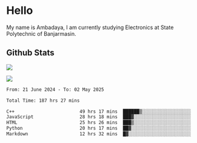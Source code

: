 # Hello

My name is Ambadaya, I am currently studying Electronics at State Polytechnic of Banjarmasin.

## Github Stats
![](https://komarev.com/ghpvc/?username=vorkey&color=41B883&style=for-the-badge)

![](https://readme-stat-vorkey.vercel.app/api/top-langs/?username=vorkey&theme=vue-dark&count_private=true&langs_count=6&size_weight=0.75&count_weight=0.25&layout=compact)

<!-- 
- 👯 I’m looking to collaborate on ... 
- 🤔 I’m looking for help with ...
- 💬 Ask me about ...
- 📫 How to reach me: ...
- 😄 Pronouns: ...
- ⚡ Fun fact: ... -->

<!--START_SECTION:waka-->

```txt
From: 21 June 2024 - To: 02 May 2025

Total Time: 187 hrs 27 mins

C++                        49 hrs 17 mins  ██████▒░░░░░░░░░░░░░░░░░░   25.94 %
JavaScript                 28 hrs 18 mins  ███▓░░░░░░░░░░░░░░░░░░░░░   14.90 %
HTML                       25 hrs 26 mins  ███▒░░░░░░░░░░░░░░░░░░░░░   13.39 %
Python                     20 hrs 17 mins  ██▓░░░░░░░░░░░░░░░░░░░░░░   10.68 %
Markdown                   12 hrs 32 mins  █▓░░░░░░░░░░░░░░░░░░░░░░░   06.60 %
```

<!--END_SECTION:waka-->
